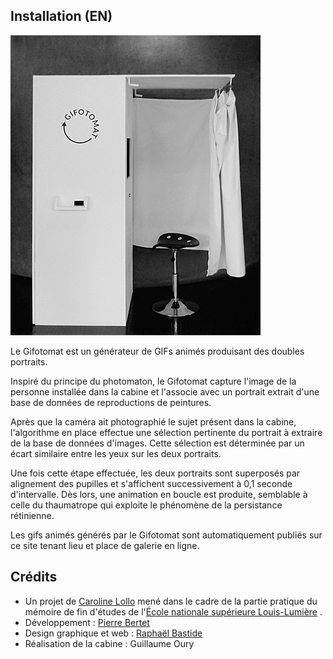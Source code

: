 ## Installation (EN)

<img src="/gifs/_cabine.jpg" width="400" height="480" alt="La cabine du Gifotomat">

Le Gifotomat est un générateur de GIFs animés produisant des doubles portraits.

Inspiré du principe du photomaton, le Gifotomat capture l'image de la personne installée dans la cabine et l'associe avec un portrait extrait d'une base de données de reproductions de peintures.

Après que la caméra ait photographié le sujet présent dans la cabine, l'algorithme en place effectue une sélection pertinente du portrait à extraire de la base de données d'images. Cette sélection est déterminée par un écart similaire entre les yeux sur les deux portraits.

Une fois cette étape effectuée, les deux portraits sont superposés par alignement des pupilles et s'affichent  successivement à 0,1 seconde d'intervalle. Dès lors, une animation en boucle est produite, semblable à celle du thaumatrope qui exploite le phénomène de la persistance rétinienne.

Les gifs animés générés par le Gifotomat sont automatiquement publiés sur ce site tenant lieu et place de galerie en ligne.

## Crédits

- Un projet de [Caroline Lollo](http://carolinelollo.fr/) mené dans le cadre de la partie pratique du mémoire de fin d'études de l'[École nationale supérieure Louis-Lumière](http://www.ens-louis-lumiere.fr/) .
- Développement : [Pierre Bertet](http://www.pierrebertet.net)
- Design graphique et web : [Raphaël Bastide](http://raphaelbastide.com)
- Réalisation de la cabine : Guillaume Oury

